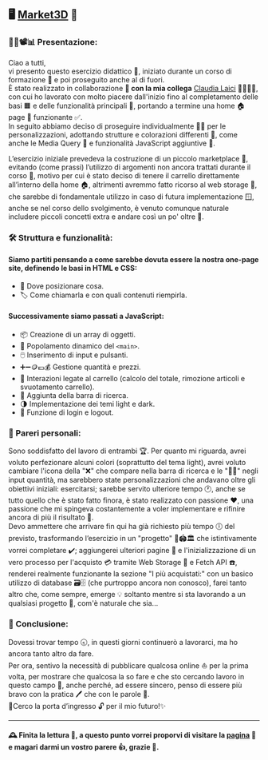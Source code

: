 ## 🖥️ [Market3D](https://filipposcr.github.io/Giugno25-Market3D/) 🧊


### 👨‍💻📽️📊 Presentazione:

Ciao a tutti,  
vi presento questo esercizio didattico 📐, iniziato durante un corso di formazione 📖 e poi proseguito anche al di fuori.  
È stato realizzato in collaborazione **👫 con la mia collega** [Claudia Laici](https://github.com/Claudia-Laici/Claudia-Laici) 👩‍🎓👩‍💻, con cui ho lavorato con molto piacere dall'inizio fino al completamento delle basi 🟧 e delle funzionalità principali 🔷, portando a termine una home 🏠 page  📄 funzionante ✅.  
In seguito abbiamo deciso di proseguire individualmente 🧍‍♂️ per le personalizzazioni, adottando strutture e colorazioni differenti 🎨, come anche le Media Query 📱 e funzionalità JavaScript aggiuntive 🧠.

L’esercizio iniziale prevedeva la costruzione di un piccolo marketplace 🛒, evitando (come prassi) l’utilizzo di argomenti non ancora trattati durante il corso 📖, motivo per cui è stato deciso di tenere il carrello direttamente all’interno della home 🏠, altrimenti avremmo fatto ricorso al web storage 💾, che sarebbe di fondamentale utilizzo in caso di futura implementazione 🪟, anche se nel corso dello svolgimento, è venuto comunque naturale includere piccoli concetti extra e andare così un po' oltre 🚀.



### 🛠 Struttura e funzionalità:

#### Siamo partiti pensando a come sarebbe dovuta essere la nostra one-page site, definendo le basi in HTML e CSS:
- 📍 Dove posizionare cosa.
- 🏷️ Come chiamarla e con quali contenuti riempirla.


#### Successivamente siamo passati a JavaScript:
- 📦 Creazione di un array di oggetti.
- 🧩 Popolamento dinamico del `<main>`.
- 🖱️ Inserimento di input e pulsanti.
- ➕➖🪙💶💰 Gestione quantità e prezzi.
- 🛒 Interazioni legate al carrello (calcolo del totale, rimozione articoli e svuotamento carrello).
- 🔎 Aggiunta della barra di ricerca.
- 🌗 Implementazione dei temi light e dark.
- 🔐 Funzione di login e logout.



### 💬 Pareri personali:

Sono soddisfatto del lavoro di entrambi 🏆. Per quanto mi riguarda, avrei voluto perfezionare alcuni colori (soprattutto del tema light), avrei voluto cambiare l'icona della "❌" che compare nella barra di ricerca e le "🔼🔽" negli input quantità, ma sarebbero state personalizzazioni che andavano oltre gli obiettivi iniziali: esercitarsi;  sarebbe servito ulteriore tempo 🕐, anche se tutto quello che è stato fatto finora, è stato realizzato con passione ❤️, una passione che mi spingeva costantemente a voler implementare e rifinire ancora di più il risultato 🗿.  
Devo ammettere che arrivare fin qui ha già richiesto più tempo 🕕 del previsto, trasformando l’esercizio in un "progetto" 🏰🏟️🏛️ che istintivamente vorrei completare ✔️;  aggiungerei ulteriori pagine 📄 e l'inizializzazione di un vero processo per l'acquisto 💳 tramite Web Storage 💾 e Fetch API ☎️, renderei realmente funzionante la sezione "I più acquistati:" con un basico utilizzo di database 🗃️🗄️ (che purtroppo ancora non conosco), farei tanto altro che, come sempre, emerge 💡 soltanto mentre si sta lavorando a un qualsiasi progetto 🗼, com'è naturale che sia...



### 🔐 Conclusione:
Dovessi trovar tempo 🕣, in questi giorni continuerò a lavorarci, ma ho ancora tanto altro da fare.  
Per ora, sentivo la necessità di pubblicare qualcosa online ⛵ per la prima volta, per mostrare che qualcosa la so fare e che sto cercando lavoro in questo campo 💪, anche perché, ad essere sincero, penso di essere più bravo con la pratica 🖊️ che con le parole 🎺.  
🚪Cerco la porta d’ingresso 🔓 per il mio futuro!✨

---

#### 🕰️ Finita la lettura 📗, a questo punto vorrei proporvi di visitare la [pagina](https://filipposcr.github.io/Giugno25-Market3D/) 🛬 e magari darmi un vostro parere 👍, grazie 🎩.
